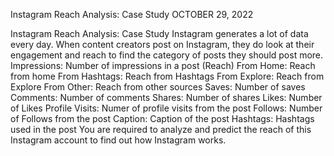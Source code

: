 Instagram Reach Analysis: Case Study
OCTOBER 29, 2022

Instagram Reach Analysis: Case Study
Instagram generates a lot of data every day. When content creators post on Instagram, they do look at their engagement and reach to find the category of posts they should post more. 
Impressions: Number of impressions in a post (Reach)
From Home: Reach from home
From Hashtags: Reach from Hashtags
From Explore: Reach from Explore
From Other: Reach from other sources
Saves: Number of saves
Comments: Number of comments
Shares: Number of shares
Likes: Number of Likes
Profile Visits: Numer of profile visits from the post
Follows: Number of Follows from the post
Caption: Caption of the post
Hashtags: Hashtags used in the post
You are required to analyze and predict the reach of this Instagram account to find out how Instagram works.
